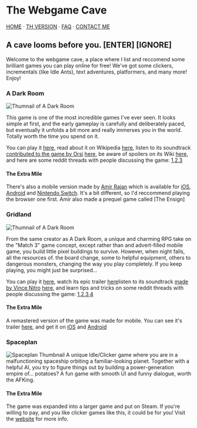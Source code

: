 # The Webgame Cave

[HOME](/) · [TH VERSION](th.html) · [FAQ](/faq) · [CONTACT ME](/contact)

## A cave looms before you.  [ENTER]   [IGNORE]
Welcome to the webgame cave, a place where I list and reccomend some brilliant games you can play online for free! We've got some clickers, incrementals (like Idle Ants), text adventures, platformers, and many more! Enjoy!

### A Dark Room
![Thumnail of A Dark Room](https://www.doublespeakgames.com/images/adr.png)

This game is one of the most incredible games I've ever seen. It looks simple at first, and the early gameplay is carefully and deliberately paced, but eventually it unfolds a bit more and really immerses you in the world. Totally worth the time you spend on it.

You can play it [here](http://adarkroom.doublespeakgames.com/), read about it on Wikipedia [here](https://en.wikipedia.org/wiki/A_Dark_Room), listen to its soundtrack [contributed to the game by Orsi](https://reddit.com/r/ADarkRoom/comments/hh17qw) [here](https://orsi.bandcamp.com/album/a-dark-and-quiet-room), be aware of spoilers on its Wiki [here](https://adarkroom.fandom.com), and here are some reddit threads with people discussing the game: [1](https://reddit.com/r/WebGames/comments/1g3ud2),[2](https://reddit.com/r/WebGames/comments/1qkz2w),[3](https://reddit.com/r/incremental_games/comments/1melwz)

#### The Extra Mile
There's also a mobile version made by [Amir Rajan](http://amirrajan.net/games/) which is available for [iOS](https://apps.apple.com/us/app/a-dark-room/id736683061?mt=8), [Android](https://play.google.com/store/apps/details?id=com.yourcompany.adarkroom&hl=en_US) and [Nintendo Switch](https://www.nintendo.com/games/detail/a-dark-room-switch/). It's a bit different, so I'd reccommend playing the browser one first. Amir also made a prequel game called [The Ensign]

### Gridland
![Thumnail of A Dark Room](https://www.doublespeakgames.com/images/gridland.png)

From the same creator as A Dark Room, a unique and charming RPG take on the "Match 3" game concept, except rather than and advert-filled mobile game, you build little pixel buildings to survive. However, when night falls, all the resources of. the board change, some to helpful equipment, others to dangerous monsters, changing the way you play completely. If you keep playing, you might just be surprised...

You can play it [here](http://gridland.doublespeakgames.com/), watch its epic trailer [here](https://youtu.be/xZhdFcoI0Rw)listen to its soundtrack [made by Vince Nitro](https://soundcloud.com/vincenitro) [here](https://youtube.com/channel/UCUdYkb4RhCP9l3hfTHRvZeQ/search?query=OST), and learn tips and tricks on some reddit threads with people discussing the game: [1](https://reddit.com/r/WebGames/comments/8f6zcd/),[2](https://reddit.com/r/WebGames/comments/2ej4rqþ),[3](https://reddit.com/r/Gridland/comments/2en21l),[4](https://reddit.com/r/incremental_games/comments/2eljxt)

#### The Extra Mile
A remastered version of the game was made for mobile. You can see it's trailer [here](https://youtu.be/Xlj0HKBXoT4), and get it on [iOS](https://apps.apple.com/us/app/super-gridland/id1158436270) and [Android](https://play.google.com/store/apps/details?id=com.doublespeakgames.gridland)

### Spaceplan
![Spaceplan Thumbnail](https://i3.ytimg.com/vi/Br686sJTnmw/maxresdefault.jpg)
A unique Idle/Clicker game where you are in a malfunctioning spaceship orbiting a familiar-looking planet. Together with a helpful AI, you try to figure things out by building a power-generation empire of... potatoes? A fun game with smooth UI and funny dialogue, worth the AFKing.

#### The Extra Mile
The game was expanded into a larger game and put on Steam. If you're willing to pay, and you like clicker games like this, it could be for you! Visit the [website](http://spaceplan.click) for more info.
